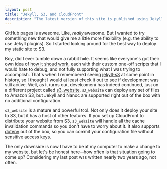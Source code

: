 ```yaml
---
layout: post
title: "Jekyll, S3, and CloudFront"
description: "The latest version of this site is published using Jekyll, S3 and CloudFront"
---
```


GitHub pages is awesome. Like, _really_ awesome. But I wanted to try something new that would give
me a little more flexibility (e.g. the ability to use Jekyll plugins). So I started looking around
for the best way to deploy my static site to S3.

Boy, did I ever tumble down a rabbit hole. It seems like everyone's got their own idea of [how
it](http://vvv.tobiassjosten.net/development/jekyll-blog-on-amazon-s3-and-cloudfront/) [shoud
work](http://brettterpstra.com/2014/02/21/a-jekyll-cdn-with-cloudfront/), each with their custom
one-off scripts that I would hate to debug, and not fully supporting what I was trying to
accomplish. That's when I remembered seeing [jekyll-s3](https://github.com/laurilehmijoki/jekyll-s3)
at some point in history, so I thought I would at least check it out to see if development was still
active. Well, as it turns out, development has indeed continued, just on a different project called
[s3_website](https://github.com/laurilehmijoki/s3_website). `s3_website` can deploy any set of files
to Amazon S3, but Jekyll and Nanoc are supported right out of the box with no additional
configuration.

`s3_website` is a mature and powerful tool. Not only does it deploy your site to S3, but it has a
host of other features. If you set up CloudFront to distribute your website from S3, `s3_website`
will handle all the cache invalidation commands so you don't have to worry about it. It also
supports [dotenv](https://github.com/bkeepers/dotenv) out of the box, so you can commit your
configuration file without sensitive access keys.

The only downside is now I have to be at my computer to make a change to my website, but let's be
honest here&mdash;how often is that situation going to come up? Considering my last post was written
nearly two years ago, not often.

